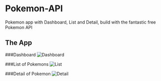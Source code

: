 # Pokemon-API
Pokemon app with Dashboard, List and Detail, build with the fantastic free Pokemon API

## The App

###Dashboard
![Dashboard](https://i.postimg.cc/0QZmp3cz/Captura-de-pantalla-2021-07-08-a-las-22-23-58.png)

###List of Pokemons
![List](https://i.postimg.cc/T1wbQ94C/Captura-de-pantalla-2021-07-08-a-las-22-23-31.png)

###Detail of Pokemon
![Detail](https://i.postimg.cc/C1wknYHy/Captura-de-pantalla-2021-07-08-a-las-22-22-39.png)
